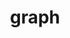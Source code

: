 ---
title: graph

description: subpatch that you can see inside of

categories:
 - object

pdcategory: UI

draft: false
---